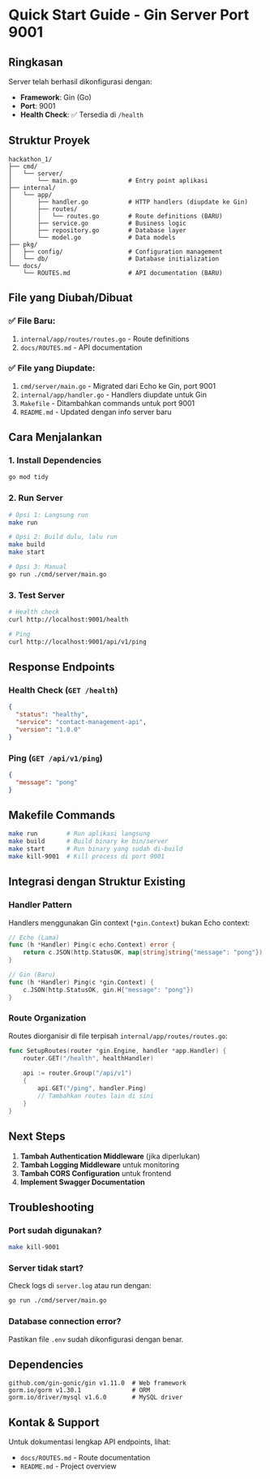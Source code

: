 # Quick Start Guide - Gin Server Port 9001

## Ringkasan

Server telah berhasil dikonfigurasi dengan:
- **Framework**: Gin (Go)
- **Port**: 9001
- **Health Check**: ✅ Tersedia di `/health`

## Struktur Proyek

```
hackathon_1/
├── cmd/
│   └── server/
│       └── main.go              # Entry point aplikasi
├── internal/
│   └── app/
│       ├── handler.go           # HTTP handlers (diupdate ke Gin)
│       ├── routes/
│       │   └── routes.go        # Route definitions (BARU)
│       ├── service.go           # Business logic
│       ├── repository.go        # Database layer
│       └── model.go             # Data models
├── pkg/
│   ├── config/                  # Configuration management
│   └── db/                      # Database initialization
└── docs/
    └── ROUTES.md                # API documentation (BARU)
```

## File yang Diubah/Dibuat

### ✅ File Baru:
1. `internal/app/routes/routes.go` - Route definitions
2. `docs/ROUTES.md` - API documentation

### ✅ File yang Diupdate:
1. `cmd/server/main.go` - Migrated dari Echo ke Gin, port 9001
2. `internal/app/handler.go` - Handlers diupdate untuk Gin
3. `Makefile` - Ditambahkan commands untuk port 9001
4. `README.md` - Updated dengan info server baru

## Cara Menjalankan

### 1. Install Dependencies
```bash
go mod tidy
```

### 2. Run Server
```bash
# Opsi 1: Langsung run
make run

# Opsi 2: Build dulu, lalu run
make build
make start

# Opsi 3: Manual
go run ./cmd/server/main.go
```

### 3. Test Server
```bash
# Health check
curl http://localhost:9001/health

# Ping
curl http://localhost:9001/api/v1/ping
```

## Response Endpoints

### Health Check (`GET /health`)
```json
{
  "status": "healthy",
  "service": "contact-management-api",
  "version": "1.0.0"
}
```

### Ping (`GET /api/v1/ping`)
```json
{
  "message": "pong"
}
```

## Makefile Commands

```bash
make run        # Run aplikasi langsung
make build      # Build binary ke bin/server
make start      # Run binary yang sudah di-build
make kill-9001  # Kill process di port 9001
```

## Integrasi dengan Struktur Existing

### Handler Pattern
Handlers menggunakan Gin context (`*gin.Context`) bukan Echo context:

```go
// Echo (Lama)
func (h *Handler) Ping(c echo.Context) error {
    return c.JSON(http.StatusOK, map[string]string{"message": "pong"})
}

// Gin (Baru)
func (h *Handler) Ping(c *gin.Context) {
    c.JSON(http.StatusOK, gin.H{"message": "pong"})
}
```

### Route Organization
Routes diorganisir di file terpisah `internal/app/routes/routes.go`:

```go
func SetupRoutes(router *gin.Engine, handler *app.Handler) {
    router.GET("/health", healthHandler)
    
    api := router.Group("/api/v1")
    {
        api.GET("/ping", handler.Ping)
        // Tambahkan routes lain di sini
    }
}
```

## Next Steps

1. **Tambah Authentication Middleware** (jika diperlukan)
2. **Tambah Logging Middleware** untuk monitoring
3. **Tambah CORS Configuration** untuk frontend
4. **Implement Swagger Documentation**

## Troubleshooting

### Port sudah digunakan?
```bash
make kill-9001
```

### Server tidak start?
Check logs di `server.log` atau run dengan:
```bash
go run ./cmd/server/main.go
```

### Database connection error?
Pastikan file `.env` sudah dikonfigurasi dengan benar.

## Dependencies

```
github.com/gin-gonic/gin v1.11.0  # Web framework
gorm.io/gorm v1.30.1              # ORM
gorm.io/driver/mysql v1.6.0       # MySQL driver
```

## Kontak & Support

Untuk dokumentasi lengkap API endpoints, lihat:
- `docs/ROUTES.md` - Route documentation
- `README.md` - Project overview
